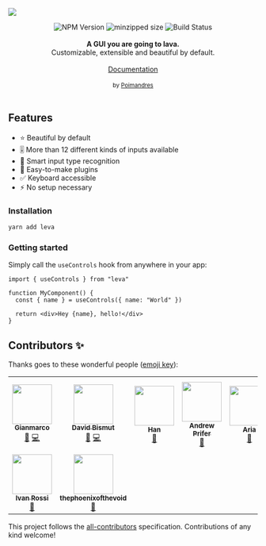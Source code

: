 <a href=""><img src="https://raw.githubusercontent.com/gsimone/leva/docs/hero.png" /></a>

<div align="center">
    <img src="https://badgen.net/npm/v/leva" alt="NPM Version" />
  <img src="https://badgen.net/bundlephobia/minzip/leva" alt="minzipped size"/>
    <img src="https://github.com/gsimone/leva/workflows/CI/badge.svg" alt="Build Status" />
</a>
</div>
<br />
<div align="center"><strong>A GUI you are going to lava.</strong></div>
<div align="center"> Customizable, extensible and beautiful by default.</div>
<br />
<div align="center">
<a href="https://docs.pmnd.rs/leva">Documentation</a> 
</div>
<br />
<div align="center">
  <sub>by <a href="https://twitter.com/pmndrs">Poimandres</a></sub>
</div>

<br />

## Features

- ⭐️ Beautiful by default
- 🎚 More than 12 different kinds of inputs available
- 🧐 Smart input type recognition
- 🔌 Easy-to-make plugins
- ✅ Keyboard accessible
- ⚡️ No setup necessary

### Installation

```bash
yarn add leva
```

### Getting started

Simply call the `useControls` hook from anywhere in your app:

```
import { useControls } from "leva"

function MyComponent() {
  const { name } = useControls({ name: "World" })
  
  return <div>Hey {name}, hello!</div>
}
```

<!-- ### Documentation

Find the full API reference on the [official documentation](https://docs.pmnd.rs/leva)

## Features
* As-you-type filtering of inputs. 
* You can modify number inputs by either dragging over the input label or inner label.
* The lib automatically calculates the number input step based on the initial value magnitude and significant digits. 
* Increase / decrease numbers with arrow keys, with alt (`±0.1`) and shift (`±10`) modifiers support.
* Draggable pane.
* Supports copying values.
* Supports conditional rendering of inputs.

## Inputs
* String
* Boolean
* Number
* Range
* Interval `[min,max]`
* Point2d `[x,y]` or `{x,y}`
* Point3d `[x,y,z]` or `{x,y,z}`
* Color `#hex` and `{r,g,b,a}`
* Select
* Spring `{tension,friction,mass}`
* Image

## Usage

Simply call the `useControls` hook from anywhere in your app.

Your component will update whenever the values defined in the hook are changed!

```jsx
import { useControls } from 'leva'

function MyComponent() {
  const { myValue } = useControls({ myValue: 10 })
  return myValue
}
``` -->

## Contributors ✨

Thanks goes to these wonderful people ([emoji key](https://allcontributors.org/docs/en/emoji-key)):

<!-- ALL-CONTRIBUTORS-LIST:START - Do not remove or modify this section -->
<!-- prettier-ignore-start -->
<!-- markdownlint-disable -->
<table>
  <tr>
    <td align="center"><a href="https://twitter.com/ggsimm"><img src="https://avatars0.githubusercontent.com/u/1862172?v=4?s=80" width="80px;" alt=""/><br /><sub><b>Gianmarco</b></sub></a><br /><a href="#ideas-gsimone" title="Ideas, Planning, & Feedback">🤔</a> <a href="https://github.com/gsimone/leva/commits?author=gsimone" title="Code">💻</a></td>
    <td align="center"><a href="https://github.com/dbismut"><img src="https://avatars2.githubusercontent.com/u/5003380?v=4?s=80" width="80px;" alt=""/><br /><sub><b>David Bismut</b></sub></a><br /><a href="#ideas-dbismut" title="Ideas, Planning, & Feedback">🤔</a> <a href="https://github.com/gsimone/leva/commits?author=dbismut" title="Code">💻</a></td>
    <td align="center"><a href="https://iinf.in/"><img src="https://avatars0.githubusercontent.com/u/48106228?v=4?s=80" width="80px;" alt=""/><br /><sub><b>Han</b></sub></a><br /><a href="#design-iinfin" title="Design">🎨</a></td>
    <td align="center"><a href="https://github.com/AndrewPrifer"><img src="https://avatars1.githubusercontent.com/u/2991360?v=4?s=80" width="80px;" alt=""/><br /><sub><b>Andrew Prifer</b></sub></a><br /><a href="#ideas-AndrewPrifer" title="Ideas, Planning, & Feedback">🤔</a></td>
    <td align="center"><a href="http://twitter.com/ariaminaei"><img src="https://avatars3.githubusercontent.com/u/593118?v=4?s=80" width="80px;" alt=""/><br /><sub><b>Aria</b></sub></a><br /><a href="#ideas-AriaMinaei" title="Ideas, Planning, & Feedback">🤔</a></td>
    <td align="center"><a href="https://github.com/emmelleppi"><img src="https://avatars2.githubusercontent.com/u/39760175?v=4?s=80" width="80px;" alt=""/><br /><sub><b>Marco Ludovico Perego</b></sub></a><br /><a href="#ideas-emmelleppi" title="Ideas, Planning, & Feedback">🤔</a></td>
    <td align="center"><a href="https://github.com/marcofugaro"><img src="https://avatars3.githubusercontent.com/u/7217420?v=4?s=80" width="80px;" alt=""/><br /><sub><b>Marco Fugaro</b></sub></a><br /><a href="#ideas-marcofugaro" title="Ideas, Planning, & Feedback">🤔</a></td>
  </tr>
  <tr>
    <td align="center"><a href="https://github.com/ivanross"><img src="https://avatars1.githubusercontent.com/u/15856208?v=4?s=80" width="80px;" alt=""/><br /><sub><b>Ivan Rossi</b></sub></a><br /><a href="https://github.com/gsimone/leva/issues?q=author%3Aivanross" title="Bug reports">🐛</a></td>
    <td align="center"><a href="https://github.com/thephoenixofthevoid"><img src="https://avatars2.githubusercontent.com/u/49817252?v=4?s=80" width="80px;" alt=""/><br /><sub><b>thephoenixofthevoid</b></sub></a><br /><a href="https://github.com/gsimone/leva/issues?q=author%3Athephoenixofthevoid" title="Bug reports">🐛</a></td>
  </tr>
</table>

<!-- markdownlint-restore -->
<!-- prettier-ignore-end -->

<!-- ALL-CONTRIBUTORS-LIST:END -->

This project follows the [all-contributors](https://github.com/all-contributors/all-contributors) specification. Contributions of any kind welcome!
